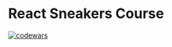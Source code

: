 # React Sneakers Course 


[![codewars](https://www.codewars.com/users/username/badges/large)](https://www.codewars.com/users/username)   
